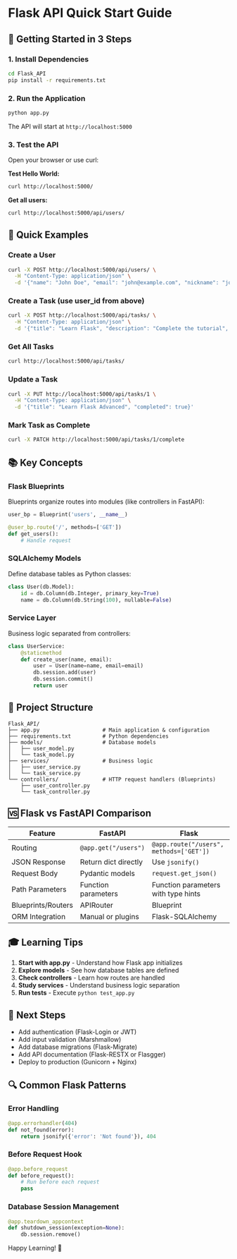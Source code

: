 # Flask API Quick Start Guide

## 🚀 Getting Started in 3 Steps

### 1. Install Dependencies

```bash
cd Flask_API
pip install -r requirements.txt
```

### 2. Run the Application

```bash
python app.py
```

The API will start at `http://localhost:5000`

### 3. Test the API

Open your browser or use curl:

**Test Hello World:**
```bash
curl http://localhost:5000/
```

**Get all users:**
```bash
curl http://localhost:5000/api/users/
```

## 📝 Quick Examples

### Create a User

```bash
curl -X POST http://localhost:5000/api/users/ \
  -H "Content-Type: application/json" \
  -d '{"name": "John Doe", "email": "john@example.com", "nickname": "johnny"}'
```

### Create a Task (use user_id from above)

```bash
curl -X POST http://localhost:5000/api/tasks/ \
  -H "Content-Type: application/json" \
  -d '{"title": "Learn Flask", "description": "Complete the tutorial", "user_id": 1}'
```

### Get All Tasks

```bash
curl http://localhost:5000/api/tasks/
```

### Update a Task

```bash
curl -X PUT http://localhost:5000/api/tasks/1 \
  -H "Content-Type: application/json" \
  -d '{"title": "Learn Flask Advanced", "completed": true}'
```

### Mark Task as Complete

```bash
curl -X PATCH http://localhost:5000/api/tasks/1/complete
```

## 📚 Key Concepts

### Flask Blueprints
Blueprints organize routes into modules (like controllers in FastAPI):

```python
user_bp = Blueprint('users', __name__)

@user_bp.route('/', methods=['GET'])
def get_users():
    # Handle request
```

### SQLAlchemy Models
Define database tables as Python classes:

```python
class User(db.Model):
    id = db.Column(db.Integer, primary_key=True)
    name = db.Column(db.String(100), nullable=False)
```

### Service Layer
Business logic separated from controllers:

```python
class UserService:
    @staticmethod
    def create_user(name, email):
        user = User(name=name, email=email)
        db.session.add(user)
        db.session.commit()
        return user
```

## 🔧 Project Structure

```
Flask_API/
├── app.py                    # Main application & configuration
├── requirements.txt          # Python dependencies
├── models/                   # Database models
│   ├── user_model.py
│   └── task_model.py
├── services/                 # Business logic
│   ├── user_service.py
│   └── task_service.py
└── controllers/              # HTTP request handlers (Blueprints)
    ├── user_controller.py
    └── task_controller.py
```

## 🆚 Flask vs FastAPI Comparison

| Feature | FastAPI | Flask |
|---------|---------|-------|
| Routing | `@app.get("/users")` | `@app.route("/users", methods=['GET'])` |
| JSON Response | Return dict directly | Use `jsonify()` |
| Request Body | Pydantic models | `request.get_json()` |
| Path Parameters | Function parameters | Function parameters with type hints |
| Blueprints/Routers | APIRouter | Blueprint |
| ORM Integration | Manual or plugins | Flask-SQLAlchemy |

## 🎓 Learning Tips

1. **Start with app.py** - Understand how Flask app initializes
2. **Explore models** - See how database tables are defined
3. **Check controllers** - Learn how routes are handled
4. **Study services** - Understand business logic separation
5. **Run tests** - Execute `python test_app.py`

## 📖 Next Steps

- Add authentication (Flask-Login or JWT)
- Add input validation (Marshmallow)
- Add database migrations (Flask-Migrate)
- Add API documentation (Flask-RESTX or Flasgger)
- Deploy to production (Gunicorn + Nginx)

## 🔍 Common Flask Patterns

### Error Handling
```python
@app.errorhandler(404)
def not_found(error):
    return jsonify({'error': 'Not found'}), 404
```

### Before Request Hook
```python
@app.before_request
def before_request():
    # Run before each request
    pass
```

### Database Session Management
```python
@app.teardown_appcontext
def shutdown_session(exception=None):
    db.session.remove()
```

Happy Learning! 🎉

